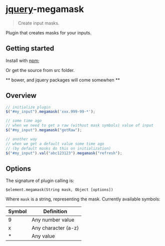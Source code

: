 # [jquery](http://jquery.com)-megamask

> Create input masks.

Plugin that creates masks for your inputs.

## Getting started

Install with [npm](https://npmjs.org/package/jquery-megamask);

Or get the source from src folder.

** bower, and jquery packages will come somewhen **


## Overview

```javascript
// initialize plugin
$("#my_input").megamask('xxx.999-99-*');

// some time ago
// when we need to get a raw (without mask symbols) value of input
$("#my_input").megamask("getRaw");

// another way
// when we get a default value some time ago
// (by default masks do this on initialization)
$("#my_input").val("abc123123").megamask("refresh");
```

## Options

The signature of plugin calling is:

```
$element.megamask(String mask, Object [options])
```

Where `mask` is a string, representing the mask. Currently available symbols:

Symbol | Definition
-------|-----------
9      | Any number value
x      | Any character (a-z)
*      | Any value